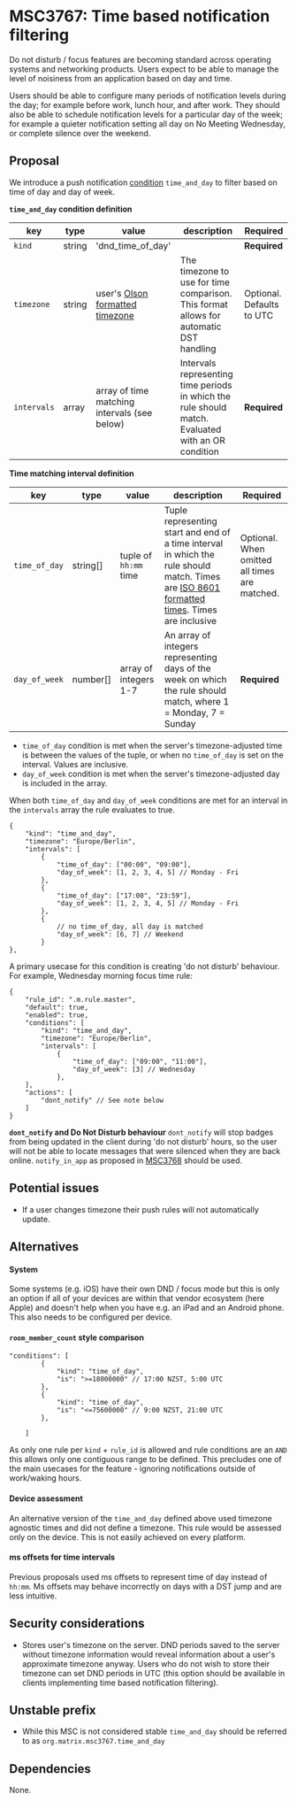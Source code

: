 # MSC3767: Time based notification filtering
Do not disturb / focus features are becoming standard across operating systems and networking products. Users expect to
be able to manage the level of noisiness from an application based on day and time.

Users should be able to configure many periods of notification levels during the day; for example before work, lunch
hour, and after work. They should also be able to schedule notification levels for a particular day of the week; for
example a quieter notification setting all day on No Meeting Wednesday, or complete silence over the weekend.

## Proposal

We introduce a push notification [condition](https://spec.matrix.org/v1.2/client-server-api/#push-rules) `time_and_day`
to filter based on time of day and day of week.

**`time_and_day` condition definition**

| key | type | value | description | Required |
| ---- | ----| ----- | ----------- | -------- |
| `kind` | string | 'dnd_time_of_day' | | **Required** |
| `timezone` | string | user's [Olson formatted timezone](https://en.wikipedia.org/wiki/List_of_tz_database_time_zones) | The timezone to use for time comparison. This format allows for automatic DST handling | Optional. Defaults to UTC |
| `intervals` | array | array of time matching intervals (see below) | Intervals representing time periods in which the rule should match. Evaluated with an OR condition | **Required** |

**Time matching interval definition**

| key | type | value | description | Required |
| ---- | ----| ----- | ----------- | -------- |
| `time_of_day` | string[] | tuple of `hh:mm` time | Tuple representing start and end of a time interval in which the rule should match. Times are [ISO 8601 formatted times](https://en.wikipedia.org/wiki/ISO_8601#:~:text=As%20of%20ISO%208601%2D1,minute%20between%2000%20and%2059.). Times are inclusive | Optional. When omitted all times are matched.  |
| `day_of_week` | number[] | array of integers 1-7 | An array of integers representing days of the week on which the rule should match, where 1 = Monday, 7 = Sunday | **Required** |


- `time_of_day` condition is met when the server's timezone-adjusted time is between the values of the tuple, or when no
  `time_of_day` is set on the interval. Values are inclusive.
- `day_of_week` condition is met when the server's timezone-adjusted day is included in the array.

When both `time_of_day` and `day_of_week` conditions are met for an interval in the `intervals` array the rule evaluates
to true.

```json5
{
    "kind": "time_and_day",
    "timezone": "Europe/Berlin",
    "intervals": [
        {
            "time_of_day": ["00:00", "09:00"],
            "day_of_week": [1, 2, 3, 4, 5] // Monday - Fri
        },
        {
            "time_of_day": ["17:00", "23:59"],
            "day_of_week": [1, 2, 3, 4, 5] // Monday - Fri
        },
        {
            // no time_of_day, all day is matched
            "day_of_week": [6, 7] // Weekend
        }
},
```

A primary usecase for this condition is creating 'do not disturb' behaviour.
For example, Wednesday morning focus time rule:
```json5
{
    "rule_id": ".m.rule.master",
    "default": true,
    "enabled": true,
    "conditions": [
        "kind": "time_and_day",
        "timezone": "Europe/Berlin",
        "intervals": [
            {
                "time_of_day": ["09:00", "11:00"],
                "day_of_week": [3] // Wednesday
            },
    ],
    "actions": [
        "dont_notify" // See note below
    ]
}
```

**`dont_notify` and Do Not Disturb behaviour**
`dont_notify` will stop badges from being
updated in the client during 'do not disturb' hours, so the user will not be
able to locate messages that were silenced when they are back online.
`notify_in_app` as proposed in
[MSC3768](https://github.com/matrix-org/matrix-spec-proposals/pull/3768) should
be used.

## Potential issues
- If a user changes timezone their push rules will not automatically update. 

## Alternatives

#### System
Some systems (e.g. iOS) have their own DND / focus mode but this is only an option if all of your devices are within
that vendor ecosystem (here Apple) and doesn't help when you have e.g. an iPad and an Android phone. This also needs to
be configured per device.

#### `room_member_count` style comparison
```json5
"conditions": [
        {
            "kind": "time_of_day",
            "is": ">=18000000" // 17:00 NZST, 5:00 UTC 
        },
        {
            "kind": "time_of_day",
            "is": "<=75600000" // 9:00 NZST, 21:00 UTC
        },
        
    ]
```
As only one rule per `kind` + `rule_id` is allowed and rule conditions are an `AND` this allows only one contiguous
range to be defined. This precludes one of the main usecases for the feature - ignoring notifications outside of
work/waking hours.

#### Device assessment
An alternative version of the `time_and_day` defined above used timezone agnostic times and did not define a timezone.
This rule would be assessed only on the device. This is not easily achieved on every platform. 

#### ms offsets for time intervals
Previous proposals used ms offsets to represent time of day instead of `hh:mm`. Ms offsets may behave incorrectly on
days with a DST jump and are less intuitive.

## Security considerations
- Stores user's timezone on the server. DND periods saved to the server without timezone information would reveal
  information about a user's approximate timezone anyway. Users who do not wish to store their timezone can set DND
  periods in UTC (this option should be available in clients implementing time based notification filtering).

## Unstable prefix

- While this MSC is not considered stable `time_and_day` should be referred to as `org.matrix.msc3767.time_and_day`

## Dependencies
None.
